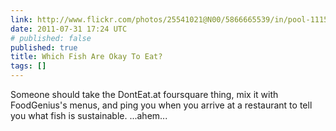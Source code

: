 ```yaml
---
link: http://www.flickr.com/photos/25541021@N00/5866665539/in/pool-1115946@N24
date: 2011-07-31 17:24 UTC
# published: false
published: true
title: Which Fish Are Okay To Eat?
tags: []
---
```


Someone should take the DontEat.at foursquare thing, mix it with FoodGenius's menus, and ping you when you arrive at a restaurant to tell you what fish is sustainable. ...ahem...
